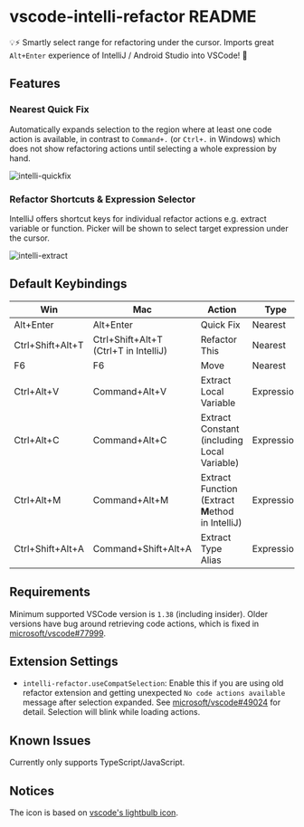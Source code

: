 # vscode-intelli-refactor README

💡⚡️ Smartly select range for refactoring under the cursor. Imports great `Alt+Enter` experience of IntelliJ / Android Studio into VSCode! 🚀

## Features

### Nearest Quick Fix

Automatically expands selection to the region where at least one code action is available, in contrast to `Command+.` (or `Ctrl+.` in Windows) which does not show refactoring actions until selecting a whole expression by hand.

![intelli-quickfix](https://user-images.githubusercontent.com/400558/63030530-702c7880-beed-11e9-9474-14fc97404eaa.gif)

### Refactor Shortcuts & Expression Selector

IntelliJ offers shortcut keys for individual refactor actions e.g. extract variable or function.
Picker will be shown to select target expression under the cursor.

![intelli-extract](https://user-images.githubusercontent.com/400558/63030551-7589c300-beed-11e9-8ab4-e10c0182a7e0.gif)

## Default Keybindings

| Win              | Mac                                      | Action                                               | Type       |
| ---------------- | ---------------------------------------- | ---------------------------------------------------- | ---------- |
| Alt+Enter        | Alt+Enter                                | Quick Fix                                            | Nearest    |
| Ctrl+Shift+Alt+T | Ctrl+Shift+Alt+T<br>(Ctrl+T in IntelliJ) | Refactor This                                        | Nearest    |
| F6               | F6                                       | Move                                                 | Nearest    |
| Ctrl+Alt+V       | Command+Alt+V                            | Extract Local Variable                               | Expression |
| Ctrl+Alt+C       | Command+Alt+C                            | Extract Constant<br>(including Local Variable)       | Expression |
| Ctrl+Alt+M       | Command+Alt+M                            | Extract Function<br>(Extract **M**ethod in IntelliJ) | Expression |
| Ctrl+Shift+Alt+A | Command+Shift+Alt+A                      | Extract Type Alias                                   | Expression |

## Requirements

Minimum supported VSCode version is `1.38` (including insider).
Older versions have bug around retrieving code actions, which is fixed in [microsoft/vscode#77999](https://github.com/microsoft/vscode/pull/77999).

## Extension Settings

- `intelli-refactor.useCompatSelection`: Enable this if you are using old refactor extension and getting unexpected `No code actions available` message after selection expanded. See [microsoft/vscode#49024](https://github.com/microsoft/vscode/issues/49024) for detail. Selection will blink while loading actions.

## Known Issues

Currently only supports TypeScript/JavaScript.

## Notices

The icon is based on [vscode's lightbulb icon](https://github.com/microsoft/vscode/blob/2bceb25547ab539f565d68b6dfcef96e32da455f/src/vs/editor/contrib/codeAction/lightbulb-dark.svg).
